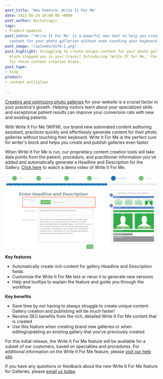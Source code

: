 ```yaml
---
post_title: 'New Feature: Write It For Me'
date: 2022-05-24 14:00:00 +0000
post_author: DoctorLogic
tags:
- Product-Updates
post_intro: "'Write It For Me' is a powerful new tool to help you create compelling
  content for your photo galleries without even touching your keyboard!"
post_image: "/uploads/wifm-1.png"
post_highlight: Struggling to create unique content for your photo galleries? Writer's
  block stopped you in your tracks? Introducing 'Write It For Me,' the perfect cure
  for those content creation blues.
post_type:
- blog
product:
- content multiplier

---
```

[Creating and optimizing photo galleries](https://doctorlogic.com/blog/how-to-optimize-before-and-after-photo-galleries-for-medical-seo) for your website is a crucial factor in your practice's growth. Helping visitors learn about your specialized skills and exceptional patient results can improve your conversion rate with new and existing patients. 

With Write It For Me (WIFM), our brand new automated content authoring assistant, practices quickly and effortlessly generate content for their photo galleries without touching their keyboard. Write It For Me is the perfect cure for writer's block and helps you create and publish galleries even faster.

When Write It For Me is run, our proprietary content creation tools will take data points from the patient, procedure, and practitioner information you've added and automatically generate a Headline and Description for the Gallery. [Click here](https://doctorlogic.wistia.com/medias/4097tduhqi "WIFM Demo") to watch a demo video of Write It For Me.

![](/uploads/wifm_screen.png)

**Key features**

* Automatically create rich content for gallery Headline and Description fields
* Customize the Write It For Me text or rerun it to generate new versions
* Help and tooltips to explain the feature and guide you through the workflow

**Key benefits**

* Save time by not having to always struggle to create unique content. Gallery creation and publishing will be much faster!
* Receive SEO benefits from the rich, detailed Write It For Me content that is created
* Use this feature when creating brand new galleries or when editing/updating an existing gallery that you've previously created

For this initial release, the Write It For Me feature will be available for a subset of our customers, based on specialties and procedures. For additional information on the Write It For Me feature, please [visit our help site](https://help.doctorlogic.com/docs/apps/gallery/new-feature-write-it-for-me "Write It For Me").

If you have any questions or feedback about the new Write It For Me feature for Galleries, please [email us today](mailto:success@doctorlogic.com).